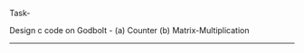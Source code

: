 Task-

Design c code on Godbolt - (a) Counter (b) Matrix-Multiplication

__________________________________________
